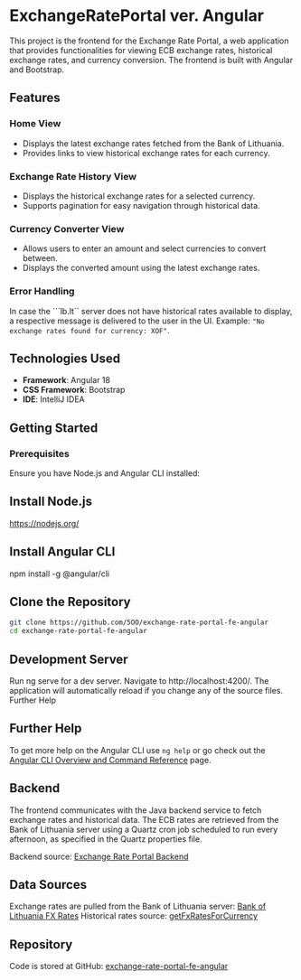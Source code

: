 # ExchangeRatePortal ver. Angular

This project is the frontend for the Exchange Rate Portal, a web application that provides functionalities for viewing ECB exchange rates, historical exchange rates, and currency conversion. The frontend is built with Angular and Bootstrap.

## Features

### Home View
- Displays the latest exchange rates fetched from the Bank of Lithuania.
- Provides links to view historical exchange rates for each currency.

### Exchange Rate History View
- Displays the historical exchange rates for a selected currency.
- Supports pagination for easy navigation through historical data.

### Currency Converter View
- Allows users to enter an amount and select currencies to convert between.
- Displays the converted amount using the latest exchange rates.

### Error Handling
In case the ```lb.lt`` server does not have historical rates available to display, a respective message is delivered to the user in the UI. Example: `"No exchange rates found for currency: XOF"`.

## Technologies Used

- **Framework**: Angular 18
- **CSS Framework**: Bootstrap
- **IDE**: IntelliJ IDEA

## Getting Started

### Prerequisites

Ensure you have Node.js and Angular CLI installed:

## Install Node.js
https://nodejs.org/

## Install Angular CLI
npm install -g @angular/cli

## Clone the Repository
```bash
git clone https://github.com/5OO/exchange-rate-portal-fe-angular
cd exchange-rate-portal-fe-angular
```

## Development Server

Run ng serve for a dev server. Navigate to http://localhost:4200/. The application will automatically reload if you change any of the source files.
Further Help

## Further Help

To get more help on the Angular CLI use `ng help` or go check out the [Angular CLI Overview and Command Reference](https://angular.dev/tools/cli) page.

## Backend

The frontend communicates with the Java backend service to fetch exchange rates and historical data. The ECB rates are retrieved from the Bank of Lithuania server using a Quartz cron job scheduled to run every afternoon, as specified in the Quartz properties file.

Backend source: [Exchange Rate Portal Backend](https://github.com/5OO/exchange-rate-portal)

## Data Sources

Exchange rates are pulled from the Bank of Lithuania server: [Bank of Lithuania FX Rates](https://www.lb.lt/webservices/FxRates/FxRates.asmx?op=getCurrentFxRates)
Historical rates source: [getFxRatesForCurrency](https://www.lb.lt/webservices/FxRates/FxRates.asmx?op=getFxRatesForCurrency)

## Repository

Code is stored at GitHub: [exchange-rate-portal-fe-angular](https://github.com/5OO/exchange-rate-portal-fe-angular)
